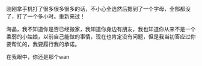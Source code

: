 刚刚拿手机打了很多很多很多的话，不小心全选然后摁到了一个字母，全部都没了，打了一个多小时。重新来过！

海晶，我不知道你是否已经搬家，我知道你身边有朋友，我也知道你从来不是一个柔弱的小姑娘，以前自己能做的事情，现在也肯定没有问题，但是我当初答应过你要帮忙的，我要履行我的承诺。

在我眼中，你还是那个wan